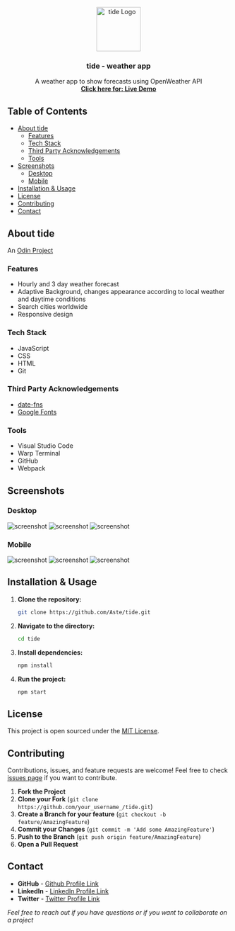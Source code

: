 <div id="top"></div>

<!-- tide logo -->
<br />
<div align="center">
  <a href="#">
    <img src="https://github.com/Aste/tide/blob/main/src/assets/img/logo.png" alt="tide Logo" width="100" height="100">
  </a>

<h3 align="center">tide - weather app</h3>

  <p align="center">
    A weather app to show forecasts using OpenWeather API
    <br />
    <a href="https://aste.github.io/tide/"><strong>Click here for: Live Demo</strong></a>
  </p>
</div>

## Table of Contents

- [About tide](#about-tide)
  - [Features](#features)
  - [Tech Stack](#tech-stack)
  - [Third Party Acknowledgements](#third-party-acknowledgements)
  - [Tools](#tools)
- [Screenshots](#screenshots)
  - [Desktop](#desktop)
  - [Mobile](#mobile)
- [Installation & Usage](#installation--usage)
- [License](#license)
- [Contributing](#contributing)
- [Contact](#contact)

## About tide

An [Odin Project](https://www.theodinproject.com/lessons/node-path-javascript-weather-app)

### Features

- Hourly and 3 day weather forecast
- Adaptive Background, changes appearance according to local weather and daytime conditions
- Search cities worldwide
- Responsive design

### Tech Stack

- JavaScript
- CSS
- HTML
- Git

### Third Party Acknowledgements

- [date-fns](https://date-fns.org/)
- [Google Fonts](https://fonts.google.com/)

### Tools

- Visual Studio Code
- Warp Terminal
- GitHub
- Webpack

## Screenshots

### Desktop

![screenshot](https://github.com/Aste/tide/blob/main/screenshots/Desktop%20Instanbul.png)
![screenshot](https://github.com/Aste/tide/blob/main/screenshots/Desktop%20London.png)
![screenshot](https://github.com/Aste/tide/blob/main/screenshots/Desktop%20Los%20Angeles.png)

### Mobile

![screenshot](https://github.com/Aste/tide/blob/main/screenshots/Mobile%20Abuja.png)
![screenshot](https://github.com/Aste/tide/blob/main/screenshots/Mobile%20Mumbai.png)
![screenshot](https://github.com/Aste/tide/blob/main/screenshots/Mobile%20Tokyo.png)

## Installation & Usage

1. **Clone the repository:**
   ```bash
   git clone https://github.com/Aste/tide.git
   ```

2. **Navigate to the directory:**
   ```bash
   cd tide
   ```

3. **Install dependencies:**
   ```bash
   npm install
   ```

4. **Run the project:**
   ```bash
   npm start
   ```

## License

This project is open sourced under the [MIT License](LICENSE.md).

## Contributing

Contributions, issues, and feature requests are welcome! Feel free to check [issues page](https://github.com/Aste/tide/issues) if you want to contribute.

1. **Fork the Project**
2. **Clone your Fork** (`git clone https://github.com/your_username_/tide.git`)
3. **Create a Branch for your feature** (`git checkout -b feature/AmazingFeature`)
4. **Commit your Changes** (`git commit -m 'Add some AmazingFeature'`)
5. **Push to the Branch** (`git push origin feature/AmazingFeature`)
6. **Open a Pull Request**

## Contact

- **GitHub** - [Github Profile Link](https://github.com/Aste)
- **LinkedIn** - [LinkedIn Profile Link](https://www.linkedin.com/in/aste/)
- **Twitter** - [Twitter Profile Link](https://twitter.com/asteploug)

*Feel free to reach out if you have questions or if you want to collaborate on a project*
